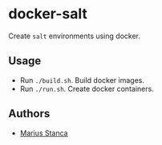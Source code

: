 # docker-salt

Create `salt` environments using docker.

## Usage

* Run `./build.sh`. Build docker images.
* Run `./run.sh`. Create docker containers.

## Authors

* [Marius Stanca](mailto:me@marius.xyz)

